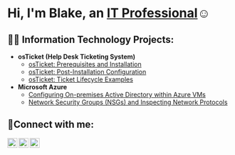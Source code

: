 <h1>Hi, I'm Blake, an <a href="https://linkedin.com/in/Josh">IT Professional</a>☺</h1>

<h2>👨‍💻 Information Technology Projects:</h2>

- <b>osTicket (Help Desk Ticketing System)</b>
  - [osTicket: Prerequisites and Installation](https://github.com/Koenighain27/osticket-prereqs)
  - [osTicket: Post-Installation Configuration](https://github.com/Koenighain27/post-install-config)
  - [osTicket: Ticket Lifecycle Examples](https://github.com/Koenighain27/ticket-lifecycle)
- <b>Microsoft Azure</b>
  - [Configuring On-premises Active Directory within Azure VMs](https://github.com/Koenighain27/configure-ad)
  - [Network Security Groups (NSGs) and Inspecting Network Protocols](https://github.com/Koenighain27/azure-network-protocols)

<h2>🤳Connect with me:</h2>

[<img align="left" alt="Josh | Twitter" width="22px" src="https://cdn.jsdelivr.net/npm/simple-icons@v3/icons/twitter.svg" />][twitter]
[<img align="left" alt="Josh | LinkedIn" width="22px" src="https://cdn.jsdelivr.net/npm/simple-icons@v3/icons/linkedin.svg" />][linkedin]
[<img align="left" alt="Josh | Instagram" width="22px" src="https://cdn.jsdelivr.net/npm/simple-icons@v3/icons/instagram.svg" />][instagram]

[twitter]: https://twitter.com/Josh
[instagram]: https://www.instagram.com/Josh
[linkedin]: https://linkedin.com/in/Josh

